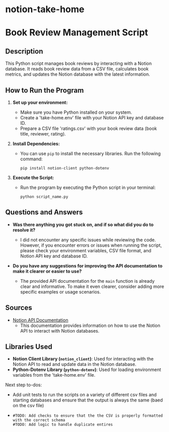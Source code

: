 # notion-take-home

# Book Review Management Script

## Description

This Python script manages book reviews by interacting with a Notion database. It reads book review data from a CSV file, calculates book metrics, and updates the Notion database with the latest information.

## How to Run the Program

1. **Set up your environment:**
   - Make sure you have Python installed on your system.
   - Create a 'take-home.env' file with your Notion API key and database ID.
   - Prepare a CSV file 'ratings.csv' with your book review data (book title, reviewer, rating).

2. **Install Dependencies:**
   - You can use `pip` to install the necessary libraries. Run the following command:
     ```
     pip install notion-client python-dotenv
     ```

3. **Execute the Script:**
   - Run the program by executing the Python script in your terminal:
     ```
     python script_name.py
     ```

## Questions and Answers

- **Was there anything you got stuck on, and if so what did you do to resolve it?**
  - I did not encounter any specific issues while reviewing the code. However, if you encounter errors or issues when running the script, please check your environment variables, CSV file format, and Notion API key and database ID.

- **Do you have any suggestions for improving the API documentation to make it clearer or easier to use?**
  - The provided API documentation for the `main` function is already clear and informative. To make it even clearer, consider adding more specific examples or usage scenarios.

## Sources

- [Notion API Documentation](https://developers.notion.com/docs/getting-started)
  - This documentation provides information on how to use the Notion API to interact with Notion databases.

## Libraries Used

- **Notion Client Library (`notion_client`)**: Used for interacting with the Notion API to read and update data in the Notion database.
- **Python-Dotenv Library (`python-dotenv`)**: Used for loading environment variables from the 'take-home.env' file.




Next step to-dos: 
- Add unit tests to run the scripts on a variety of different csv files and starting databases and ensure that the output is always the same (baed on the csv file)
-     #TODO: Add checks to ensure that the the CSV is properly formatted with the correct schema
      #TODO: Add logic to handle duplicate entires
